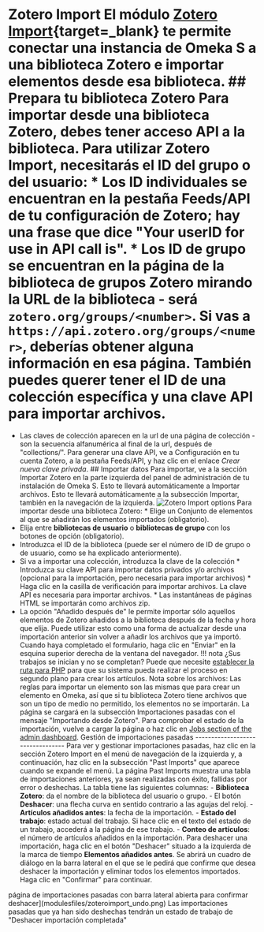 # Zotero Import El módulo [Zotero Import](https://omeka.org/s/modules/ZoteroImport){target=_blank} te permite conectar una instancia de Omeka S a una biblioteca Zotero e importar elementos desde esa biblioteca. ## Prepara tu biblioteca Zotero Para importar desde una biblioteca Zotero, debes tener acceso API a la biblioteca. Para utilizar Zotero Import, necesitarás el ID del grupo o del usuario: * Los ID individuales se encuentran en la pestaña Feeds/API de tu configuración de Zotero; hay una frase que dice "Your userID for use in API call is". * Los ID de grupo se encuentran en la página de la biblioteca de grupos Zotero mirando la URL de la biblioteca - será `zotero.org/groups/<number>`. Si vas a `https://api.zotero.org/groups/<numer>`, deberías obtener alguna información en esa página. También puedes querer tener el ID de una colección específica y una clave API para importar archivos. 

* Las claves de colección aparecen en la url de una página de colección - son la secuencia alfanumérica al final de la url, después de "collections/". Para generar una clave API, ve a Configuración en tu cuenta Zotero, a la pestaña Feeds/API, y haz clic en el enlace *Crear nueva clave privada*. ## Importar datos Para importar, ve a la sección Importar Zotero en la parte izquierda del panel de administración de tu instalación de Omeka S. Esto te llevará automáticamente a Importar archivos. Esto te llevará automáticamente a la subsección Importar, también en la navegación de la izquierda. ![Zotero Import options](modulesfiles/zoteroimport_new.png) Para importar desde una biblioteca Zotero: * Elige un Conjunto de elementos al que se añadirán los elementos importados (obligatorio). 
* Elija entre **bibliotecas de usuario** o **bibliotecas de grupo** con los botones de opción (obligatorio). 
* Introduzca el ID de la biblioteca (puede ser el número de ID de grupo o de usuario, como se ha explicado anteriormente). 
* Si va a importar una colección, introduzca la clave de la colección * Introduzca su clave API para importar datos privados y/o archivos (opcional para la importación, pero necesaria para importar archivos) * Haga clic en la casilla de verificación para importar archivos. La clave API es necesaria para importar archivos. * Las instantáneas de páginas HTML se importarán como archivos zip. 
*  La opción "Añadido después de" le permite importar sólo aquellos elementos de Zotero añadidos a la biblioteca después de la fecha y hora que elija. Puede utilizar esto como una forma de actualizar desde una importación anterior sin volver a añadir los archivos que ya importó. Cuando haya completado el formulario, haga clic en "Enviar" en la esquina superior derecha de la ventana del navegador. !!! nota ¿Sus trabajos se inician y no se completan? Puede que necesite [establecer la ruta para PHP](../configuration.md#php-path) para que su sistema pueda realizar el proceso en segundo plano para crear los artículos. Nota sobre los archivos: Las reglas para importar un elemento son las mismas que para crear un elemento en Omeka, así que si tu biblioteca Zotero tiene archivos que son un tipo de medio no permitido, los elementos no se importarán. La página se cargará en la subsección Importaciones pasadas con el mensaje "Importando desde Zotero". Para comprobar el estado de la importación, vuelve a cargar la página o haz clic en [Jobs section of the admin dashboard](../admin/jobs.md). Gestión de importaciones pasadas --------------------------------- Para ver y gestionar importaciones pasadas, haz clic en la sección Zotero Import en el menú de navegación de la izquierda y, a continuación, haz clic en la subsección "Past Imports" que aparece cuando se expande el menú. La página Past Imports muestra una tabla de importaciones anteriores, ya sean realizadas con éxito, fallidas por error o deshechas. La tabla tiene las siguientes columnas: - **Biblioteca Zotero**: da el nombre de la biblioteca del usuario o grupo. - El botón **Deshacer**: una flecha curva en sentido contrario a las agujas del reloj. - **Artículos añadidos antes**: la fecha de la importación. - **Estado del trabajo**: estado actual del trabajo. Si hace clic en el texto del estado de un trabajo, accederá a la página de ese trabajo. - **Conteo de artículos**: el número de artículos añadidos en la importación. Para deshacer una importación, haga clic en el botón "Deshacer" situado a la izquierda de la marca de tiempo **Elementos añadidos antes**. Se abrirá un cuadro de diálogo en la barra lateral en el que se le pedirá que confirme que desea deshacer la importación y eliminar todos los elementos importados. Haga clic en "Confirmar" para continuar. 

página de importaciones pasadas con barra lateral abierta para confirmar deshacer](modulesfiles/zoteroimport_undo.png) Las importaciones pasadas que ya han sido deshechas tendrán un estado de trabajo de "Deshacer importación completada"